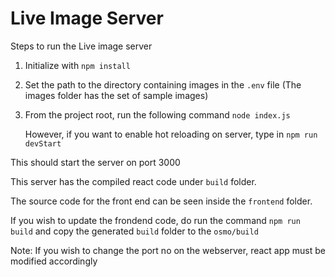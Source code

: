 # Live Image Server

Steps to run the Live image server

1. Initialize with `npm install`
2. Set the path to the directory containing images in the `.env` file (The images folder has the set of sample images)
3. From the project root, run the following command `node index.js`

   However, if you want to enable hot reloading on server, type in `npm run devStart`

This should start the server on port 3000

This server has the compiled react code under `build` folder.

The source code for the front end can be seen inside the `frontend` folder.

If you wish to update the frondend code, do run the command `npm run build` and copy the generated `build` folder to the `osmo/build`

Note: If you wish to change the port no on the webserver, react app must be modified accordingly
